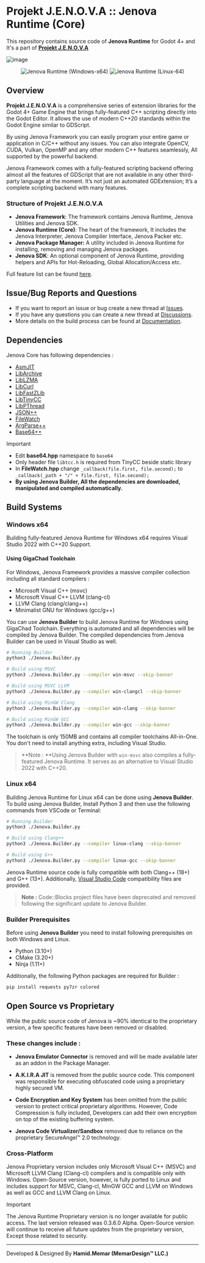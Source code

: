 # Projekt J.E.N.O.V.A :: Jenova Runtime (Core)

This repository contains source code of **Jenova Runtime** for Godot 4+ and It's a part of **[Projekt J.E.N.O.V.A](https://github.com/Jenova-Framework/J.E.N.O.V.A)**

![image](https://github.com/user-attachments/assets/013eed25-7047-407d-aef8-b964203e73b0)

<div align="center">
  <span>
    <img src="https://github.com/Jenova-Framework/Jenova-Runtime/actions/workflows/runtime-windows-x64-build.yml/badge.svg" alt="Jenova Runtime (Windows-x64)">
  </span>
  <span>
    <img src="https://github.com/Jenova-Framework/Jenova-Runtime/actions/workflows/runtime-linux-x64-build.yml/badge.svg" alt="Jenova Runtime (Linux-64)">
  </span>
</div>

## Overview

**Projekt J.E.N.O.V.A** is a comprehensive series of extension libraries for the Godot 4+ Game Engine that brings fully-featured C++ scripting directly into the Godot Editor. It allows the use of modern C++20 standards within the Godot Engine similar to GDScript. 

By using Jenova Framework you can easily program your entire game or application in C/C++ without any issues. You can also integrate OpenCV, CUDA, Vulkan, OpenMP and any other modern C++ features seamlessly, All supported by the powerful backend.

Jenova Framework comes with a fully-featured scripting backend offering almost all the features of GDScript that are not available in any other third-party language at the moment. It’s not just an automated GDExtension; It’s a complete scripting backend with many features.

### Structure of Projekt J.E.N.O.V.A

- **Jenova Framework**: The framework contains Jenova Runtime, Jenova Utilities and Jenova SDK.
- **Jenova Runtime (Core)**: The heart of the framework, It includes the Jenova Interpreter, Jenova Compiler Interface, Jenova Packer etc.
- **Jenova Package Manager:** A utility included in Jenova Runtime for installing, removing and managing Jenova packages.
- **Jenova SDK**: An optional component of Jenova Runtime, providing helpers and APIs for Hot-Reloading, Global Allocation/Access etc.

Full feature list can be found [here](https://github.com/Jenova-Framework/J.E.N.O.V.A#%EF%B8%8F-current-features).

## Issue/Bug Reports and Questions
- If you want to report an issue or bug create a new thread at [Issues](https://github.com/Jenova-Framework/Jenova-Runtime/issues).
- If you have any questions you can create a new thread at [Discussions](https://github.com/Jenova-Framework/J.E.N.O.V.A/discussions).
- More details on the build process can be found at [Documentation](https://jenova-framework.github.io/docs/pages/Advanced/Build-Guide/).

## Dependencies

Jenova Core has following dependencies :

- [AsmJIT](https://github.com/asmjit/asmjit)
- [LibArchive](https://github.com/libarchive/libarchive)
- [LibLZMA](https://github.com/ShiftMediaProject/liblzma)
- [LibCurl](https://github.com/curl/curl)
- [LibFastZLib](https://github.com/gildor2/fast_zlib)
- [LibTinyCC](http://download.savannah.gnu.org/releases/tinycc/)
- [LibPThread](https://github.com/GerHobbelt/pthread-win32)
- [JSON++](https://github.com/nlohmann/json)
- [FileWatch](https://github.com/ThomasMonkman/filewatch)
- [ArgParse++](https://github.com/p-ranav/argparse)
- [Base64++](https://github.com/zaphoyd/websocketpp/blob/master/websocketpp/base64/base64.hpp)

> [!IMPORTANT]
> - Edit **base64.hpp** namespace to `base64`
> - Only header file `libtcc.h` is required from TinyCC beside static library
> - In **FileWatch.hpp** change `_callback(file.first, file.second);` to `_callback(_path + "/" + file.first, file.second);`
> - **By using Jenova Builder, All the dependencies are downloaded, manipulated and compiled automatically.**

## Build Systems
### Windows x64

Building fully-featured Jenova Runtime for Windows x64 requires Visual Studio 2022 with C++20 Support. 

#### Using GigaChad Toolchain

For Windows, Jenova Framework provides a massive compiler collection including all standard compilers :

- Microsoft Visual C++ (msvc)
- Microsoft Visual C++ LLVM (clang-cl)
- LLVM Clang (clang/clang++)
- Minimalist GNU for Windows (gcc/g++)

You can use **Jenova Builder** to build Jenova Runtime for Windows using GigaChad Toolchain. Everything is automated and all dependencies will be compiled by Jenova Builder. The compiled dependencies from Jenova Builder can be used in Visual Studio as well.

```bash
# Running Builder
python3 ./Jenova.Builder.py

# Build using MSVC
python3 ./Jenova.Builder.py --compiler win-msvc --skip-banner

# Build using MSVC LLVM
python3 ./Jenova.Builder.py --compiler win-clangcl --skip-banner

# Build using MinGW Clang
python3 ./Jenova.Builder.py --compiler win-clang --skip-banner

# Build using MinGW GCC
python3 ./Jenova.Builder.py --compiler win-gcc --skip-banner
```

The toolchain is only 150MB and contains all compiler toolchains All-in-One. You don't need to install anything extra, including Visual Studio.

> **Note : **Using Jenova Builder with `win-msvc` also compiles a fully-featured Jenova Runtime. It serves as an alternative to Visual Studio 2022 with C++20.

### Linux x64

Building Jenova Runtime for Linux x64 can be done using **Jenova Builder**. To build using Jenova Builder, Install Python 3 and then use the following commands from VSCode or Terminal:

```bash
# Running Builder
python3 ./Jenova.Builder.py

# Build using Clang++
python3 ./Jenova.Builder.py --compiler linux-clang --skip-banner

# Build using G++
python3 ./Jenova.Builder.py --compiler linux-gcc --skip-banner
```

Jenova Runtime source code is fully compatible with both Clang++ (18+) and G++ (13+). Additionally, [Visual Studio Code](https://code.visualstudio.com/) compatibility files are provided.

> **Note :** Code::Blocks project files have been deprecated and removed following the significant update to Jenova Builder.

### Builder Prerequisites

Before using **Jenova Builder** you need to install following prerequisites on both Windows and Linux.
- Python (3.10+)
- CMake (3.20+)
- Ninja (1.11+)

Additionally, the following Python packages are required for Builder :
```sh
pip install requests py7zr colored
```

## Open Source vs Proprietary
While the public source code of Jenova is ~90% identical to the proprietary version, a few specific features have been removed or disabled.
### These changes include :
- **Jenova Emulator Connector** is removed and will be made available later as an addon in the Package Manager.

- **A.K.I.R.A JIT** is removed from the public source code. This component was responsible for executing obfuscated code using a proprietary highly secured VM.

- **Code Encryption and Key System** has been omitted from the public version to protect critical proprietary algorithms. However, Code Compression is fully included, Developers can add their own encryption on top of the existing buffering system.

- **Jenova Code Virtualizer/Sandbox** removed due to reliance on the proprietary SecureAngel™ 2.0 technology.

### Cross-Platform

Jenova Proprietary version includes only Microsoft Visual C++ (MSVC) and Microsoft LLVM Clang (Clang-cl) compilers and is compatible only with Windows. Open-Source version, however, is fully ported to Linux and includes support for MSVC, Clang-cl, MinGW GCC and LLVM on Windows as well as GCC and LLVM Clang on Linux.

> [!IMPORTANT]  
> The Jenova Runtime Proprietary version is no longer available for public access. The last version released was 0.3.6.0 Alpha.
> Open-Source version will continue to receive all future updates from the proprietary version, Except those related to security.

----
Developed & Designed By **Hamid.Memar (MemarDesign™ LLC.)**
